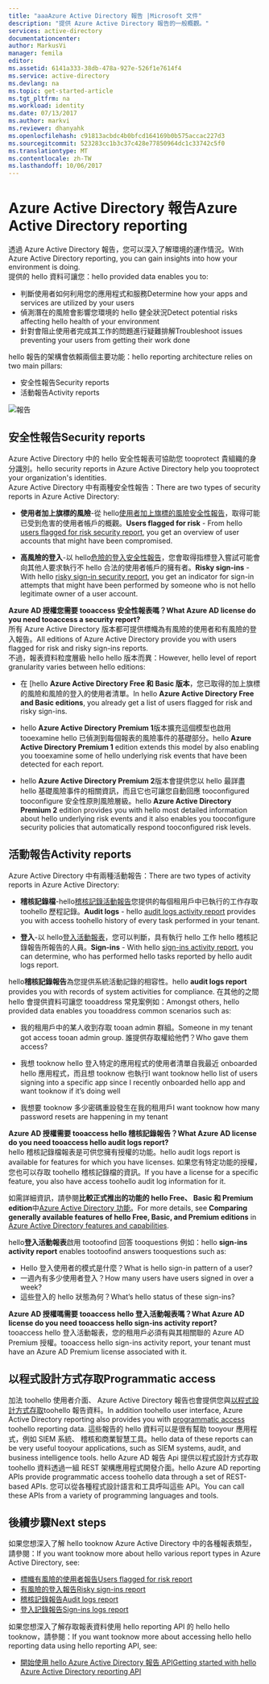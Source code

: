 ```yaml
---
title: "aaaAzure Active Directory 報告 |Microsoft 文件"
description: "提供 Azure Active Directory 報告的一般概觀。"
services: active-directory
documentationcenter: 
author: MarkusVi
manager: femila
editor: 
ms.assetid: 6141a333-38db-478a-927e-526f1e7614f4
ms.service: active-directory
ms.devlang: na
ms.topic: get-started-article
ms.tgt_pltfrm: na
ms.workload: identity
ms.date: 07/13/2017
ms.author: markvi
ms.reviewer: dhanyahk
ms.openlocfilehash: c91813acbdc4b0bfcd164169b0b575accac227d3
ms.sourcegitcommit: 523283cc1b3c37c428e77850964dc1c33742c5f0
ms.translationtype: MT
ms.contentlocale: zh-TW
ms.lasthandoff: 10/06/2017
---
```

# <a name="azure-active-directory-reporting"></a><span data-ttu-id="8dc77-103">Azure Active Directory 報告</span><span class="sxs-lookup"><span data-stu-id="8dc77-103">Azure Active Directory reporting</span></span>

<span data-ttu-id="8dc77-104">透過 Azure Active Directory 報告，您可以深入了解環境的運作情況。</span><span class="sxs-lookup"><span data-stu-id="8dc77-104">With Azure Active Directory reporting, you can gain insights into how your environment is doing.</span></span>  
<span data-ttu-id="8dc77-105">提供的 hello 資料可讓您：</span><span class="sxs-lookup"><span data-stu-id="8dc77-105">hello provided data enables you to:</span></span>

- <span data-ttu-id="8dc77-106">判斷使用者如何利用您的應用程式和服務</span><span class="sxs-lookup"><span data-stu-id="8dc77-106">Determine how your apps and services are utilized by your users</span></span>
- <span data-ttu-id="8dc77-107">偵測潛在的風險會影響您環境的 hello 健全狀況</span><span class="sxs-lookup"><span data-stu-id="8dc77-107">Detect potential risks affecting hello health of your environment</span></span>
- <span data-ttu-id="8dc77-108">針對會阻止使用者完成其工作的問題進行疑難排解</span><span class="sxs-lookup"><span data-stu-id="8dc77-108">Troubleshoot issues preventing your users from getting their work done</span></span>  

<span data-ttu-id="8dc77-109">hello 報告的架構會依賴兩個主要功能：</span><span class="sxs-lookup"><span data-stu-id="8dc77-109">hello reporting architecture relies on two main pillars:</span></span>

- <span data-ttu-id="8dc77-110">安全性報告</span><span class="sxs-lookup"><span data-stu-id="8dc77-110">Security reports</span></span>
- <span data-ttu-id="8dc77-111">活動報告</span><span class="sxs-lookup"><span data-stu-id="8dc77-111">Activity reports</span></span>

![報告](./media/active-directory-reporting-azure-portal/01.png)



## <a name="security-reports"></a><span data-ttu-id="8dc77-113">安全性報告</span><span class="sxs-lookup"><span data-stu-id="8dc77-113">Security reports</span></span>

<span data-ttu-id="8dc77-114">Azure Active Directory 中的 hello 安全性報表可協助您 tooprotect 貴組織的身分識別。</span><span class="sxs-lookup"><span data-stu-id="8dc77-114">hello security reports in Azure Active Directory help you tooprotect your organization's identities.</span></span>  
<span data-ttu-id="8dc77-115">Azure Active Directory 中有兩種安全性報告：</span><span class="sxs-lookup"><span data-stu-id="8dc77-115">There are two types of security reports in Azure Active Directory:</span></span>

- <span data-ttu-id="8dc77-116">**使用者加上旗標的風險**-從 hello[使用者加上旗標的風險安全性報告](active-directory-reporting-security-user-at-risk.md)，取得可能已受到危害的使用者帳戶的概觀。</span><span class="sxs-lookup"><span data-stu-id="8dc77-116">**Users flagged for risk** - From hello [users flagged for risk security report](active-directory-reporting-security-user-at-risk.md), you get an overview of user accounts that might have been compromised.</span></span>

- <span data-ttu-id="8dc77-117">**高風險的登入**-以 hello[危險的登入安全性報告](active-directory-reporting-security-risky-sign-ins.md)，您會取得指標登入嘗試可能會向其他人要求執行不 hello 合法的使用者帳戶的擁有者。</span><span class="sxs-lookup"><span data-stu-id="8dc77-117">**Risky sign-ins** - With hello [risky sign-in security report](active-directory-reporting-security-risky-sign-ins.md), you get an indicator for sign-in attempts that might have been performed by someone who is not hello legitimate owner of a user account.</span></span> 

<span data-ttu-id="8dc77-118">**Azure AD 授權您需要 tooaccess 安全性報表嗎？**</span><span class="sxs-lookup"><span data-stu-id="8dc77-118">**What Azure AD license do you need tooaccess a security report?**</span></span>  
<span data-ttu-id="8dc77-119">所有 Azure Active Directory 版本都可提供標幟為有風險的使用者和有風險的登入報告。</span><span class="sxs-lookup"><span data-stu-id="8dc77-119">All editions of Azure Active Directory provide you with users flagged for risk and risky sign-ins reports.</span></span>  
<span data-ttu-id="8dc77-120">不過，報表資料粒度層級 hello hello 版本而異：</span><span class="sxs-lookup"><span data-stu-id="8dc77-120">However, hello level of report granularity varies between hello editions:</span></span> 

- <span data-ttu-id="8dc77-121">在 [hello **Azure Active Directory Free 和 Basic 版本**，您已取得的加上旗標的風險和風險的登入的使用者清單。</span><span class="sxs-lookup"><span data-stu-id="8dc77-121">In hello **Azure Active Directory Free and Basic editions**, you already get a list of users flagged for risk and risky sign-ins.</span></span> 

- <span data-ttu-id="8dc77-122">hello **Azure Active Directory Premium 1**版本擴充這個模型也啟用 tooexamine hello 已偵測到每個報表的風險事件的基礎部分。</span><span class="sxs-lookup"><span data-stu-id="8dc77-122">hello **Azure Active Directory Premium 1** edition extends this model by also enabling you tooexamine some of hello underlying risk events that have been detected for each report.</span></span> 

- <span data-ttu-id="8dc77-123">hello **Azure Active Directory Premium 2**版本會提供您以 hello 最詳盡 hello 基礎風險事件的相關資訊，而且它也可讓您自動回應 tooconfigured tooconfigure 安全性原則風險層級。</span><span class="sxs-lookup"><span data-stu-id="8dc77-123">hello **Azure Active Directory Premium 2** edition provides you with hello most detailed information about hello underlying risk events and it also enables you tooconfigure security policies that automatically respond tooconfigured risk levels.</span></span>


## <a name="activity-reports"></a><span data-ttu-id="8dc77-124">活動報告</span><span class="sxs-lookup"><span data-stu-id="8dc77-124">Activity reports</span></span>

<span data-ttu-id="8dc77-125">Azure Active Directory 中有兩種活動報告：</span><span class="sxs-lookup"><span data-stu-id="8dc77-125">There are two types of activity reports in Azure Active Directory:</span></span>

- <span data-ttu-id="8dc77-126">**稽核記錄檔**-hello[稽核記錄活動報告](active-directory-reporting-activity-audit-logs.md)您提供的每個租用戶中已執行的工作存取 toohello 歷程記錄。</span><span class="sxs-lookup"><span data-stu-id="8dc77-126">**Audit logs** - hello [audit logs activity report](active-directory-reporting-activity-audit-logs.md) provides you with access toohello history of every task performed in your tenant.</span></span>

- <span data-ttu-id="8dc77-127">**登入**-以 hello[登入活動報表](active-directory-reporting-activity-sign-ins.md)，您可以判斷，具有執行 hello 工作 hello 稽核記錄報告所報告的人員。</span><span class="sxs-lookup"><span data-stu-id="8dc77-127">**Sign-ins** -  With hello [sign-ins activity report](active-directory-reporting-activity-sign-ins.md), you can determine, who has performed hello tasks reported by hello audit logs report.</span></span>



<span data-ttu-id="8dc77-128">hello**稽核記錄報告**為您提供系統活動記錄的相容性。</span><span class="sxs-lookup"><span data-stu-id="8dc77-128">hello **audit logs report** provides you with records of system activities for compliance.</span></span>
<span data-ttu-id="8dc77-129">在其他的之間 hello 會提供資料可讓您 tooaddress 常見案例如：</span><span class="sxs-lookup"><span data-stu-id="8dc77-129">Amongst others, hello provided data enables you tooaddress common scenarios such as:</span></span>

- <span data-ttu-id="8dc77-130">我的租用戶中的某人收到存取 tooan admin 群組。</span><span class="sxs-lookup"><span data-stu-id="8dc77-130">Someone in my tenant got access tooan admin group.</span></span> <span data-ttu-id="8dc77-131">誰提供存取權給他們？</span><span class="sxs-lookup"><span data-stu-id="8dc77-131">Who gave them access?</span></span> 

- <span data-ttu-id="8dc77-132">我想 tooknow hello 登入特定的應用程式的使用者清單自我最近 onboarded hello 應用程式，而且想 tooknow 也執行</span><span class="sxs-lookup"><span data-stu-id="8dc77-132">I want tooknow hello list of users signing into a specific app since I recently onboarded hello app and want tooknow if it’s doing well</span></span>

- <span data-ttu-id="8dc77-133">我想要 tooknow 多少密碼重設發生在我的租用戶</span><span class="sxs-lookup"><span data-stu-id="8dc77-133">I want tooknow how many password resets are happening in my tenant</span></span>


<span data-ttu-id="8dc77-134">**Azure AD 授權需要 tooaccess hello 稽核記錄報告？**</span><span class="sxs-lookup"><span data-stu-id="8dc77-134">**What Azure AD license do you need tooaccess hello audit logs report?**</span></span>  
<span data-ttu-id="8dc77-135">hello 稽核記錄檔報表是可供您擁有授權的功能。</span><span class="sxs-lookup"><span data-stu-id="8dc77-135">hello audit logs report is available for features for which you have licenses.</span></span> <span data-ttu-id="8dc77-136">如果您有特定功能的授權，您也可以存取 toohello 稽核記錄檔的資訊。</span><span class="sxs-lookup"><span data-stu-id="8dc77-136">If you have a license for a specific feature, you also have access toohello audit log information for it.</span></span>

<span data-ttu-id="8dc77-137">如需詳細資訊，請參閱**比較正式推出的功能的 hello Free、 Basic 和 Premium edition**中[Azure Active Directory 功能](https://www.microsoft.com/cloud-platform/azure-active-directory-features)。</span><span class="sxs-lookup"><span data-stu-id="8dc77-137">For more details, see **Comparing generally available features of hello Free, Basic, and Premium editions** in [Azure Active Directory features and capabilities](https://www.microsoft.com/cloud-platform/azure-active-directory-features).</span></span>   



<span data-ttu-id="8dc77-138">hello**登入活動報表**啟用 tootoofind 回答 tooquestions 例如：</span><span class="sxs-lookup"><span data-stu-id="8dc77-138">hello **sign-ins activity report** enables tootoofind answers tooquestions such as:</span></span>

- <span data-ttu-id="8dc77-139">Hello 登入使用者的模式是什麼？</span><span class="sxs-lookup"><span data-stu-id="8dc77-139">What is hello sign-in pattern of a user?</span></span>
- <span data-ttu-id="8dc77-140">一週內有多少使用者登入？</span><span class="sxs-lookup"><span data-stu-id="8dc77-140">How many users have users signed in over a week?</span></span>
- <span data-ttu-id="8dc77-141">這些登入的 hello 狀態為何？</span><span class="sxs-lookup"><span data-stu-id="8dc77-141">What’s hello status of these sign-ins?</span></span>


<span data-ttu-id="8dc77-142">**Azure AD 授權嗎需要 tooaccess hello 登入活動報表嗎？**</span><span class="sxs-lookup"><span data-stu-id="8dc77-142">**What Azure AD license do you need tooaccess hello sign-ins activity report?**</span></span>  
<span data-ttu-id="8dc77-143">tooaccess hello 登入活動報表，您的租用戶必須有與其相關聯的 Azure AD Premium 授權。</span><span class="sxs-lookup"><span data-stu-id="8dc77-143">tooaccess hello sign-ins activity report, your tenant must have an Azure AD Premium license associated with it.</span></span>


## <a name="programmatic-access"></a><span data-ttu-id="8dc77-144">以程式設計方式存取</span><span class="sxs-lookup"><span data-stu-id="8dc77-144">Programmatic access</span></span>

<span data-ttu-id="8dc77-145">加法 toohello 使用者介面、 Azure Active Directory 報告也會提供您與[以程式設計方式存取](active-directory-reporting-api-getting-started-azure-portal.md)toohello 報告資料。</span><span class="sxs-lookup"><span data-stu-id="8dc77-145">In addition toohello user interface, Azure Active Directory reporting also provides you with [programmatic access](active-directory-reporting-api-getting-started-azure-portal.md) toohello reporting data.</span></span> <span data-ttu-id="8dc77-146">這些報告的 hello 資料可以是很有幫助 tooyour 應用程式，例如 SIEM 系統、 稽核和商業智慧工具。</span><span class="sxs-lookup"><span data-stu-id="8dc77-146">hello data of these reports can be very useful tooyour applications, such as SIEM systems, audit, and business intelligence tools.</span></span> <span data-ttu-id="8dc77-147">hello Azure AD 報告 Api 提供以程式設計方式存取 toohello 資料透過一組 REST 架構應用程式開發介面。</span><span class="sxs-lookup"><span data-stu-id="8dc77-147">hello Azure AD reporting APIs provide programmatic access toohello data through a set of REST-based APIs.</span></span> <span data-ttu-id="8dc77-148">您可以從各種程式設計語言和工具呼叫這些 API。</span><span class="sxs-lookup"><span data-stu-id="8dc77-148">You can call these APIs from a variety of programming languages and tools.</span></span> 


## <a name="next-steps"></a><span data-ttu-id="8dc77-149">後續步驟</span><span class="sxs-lookup"><span data-stu-id="8dc77-149">Next steps</span></span>

<span data-ttu-id="8dc77-150">如果您想深入了解 hello tooknow Azure Active Directory 中的各種報表類型，請參閱：</span><span class="sxs-lookup"><span data-stu-id="8dc77-150">If you want tooknow more about hello various report types in Azure Active Directory, see:</span></span>

- [<span data-ttu-id="8dc77-151">標幟有風險的使用者報告</span><span class="sxs-lookup"><span data-stu-id="8dc77-151">Users flagged for risk report</span></span>](active-directory-reporting-security-user-at-risk.md)
- [<span data-ttu-id="8dc77-152">有風險的登入報告</span><span class="sxs-lookup"><span data-stu-id="8dc77-152">Risky sign-ins report</span></span>](active-directory-reporting-security-risky-sign-ins.md)
- [<span data-ttu-id="8dc77-153">稽核記錄報告</span><span class="sxs-lookup"><span data-stu-id="8dc77-153">Audit logs report</span></span>](active-directory-reporting-activity-audit-logs.md)
- [<span data-ttu-id="8dc77-154">登入記錄報告</span><span class="sxs-lookup"><span data-stu-id="8dc77-154">Sign-ins logs report</span></span>](active-directory-reporting-activity-sign-ins.md)

<span data-ttu-id="8dc77-155">如果您想深入了解存取報表資料使用 hello reporting API 的 hello hello tooknow，請參閱：</span><span class="sxs-lookup"><span data-stu-id="8dc77-155">If you want tooknow more about accessing hello hello reporting data using hello reporting API, see:</span></span> 

- [<span data-ttu-id="8dc77-156">開始使用 hello Azure Active Directory 報告 API</span><span class="sxs-lookup"><span data-stu-id="8dc77-156">Getting started with hello Azure Active Directory reporting API</span></span>](active-directory-reporting-api-getting-started-azure-portal.md)


<!--Image references-->
[1]: ./media/active-directory-reporting-azure-portal/ic195031.png